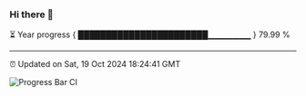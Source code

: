 ### Hi there 👋

⏳ Year progress { ███████████████████████▁▁▁▁▁▁▁ } 79.99 %

---

⏰ Updated on Sat, 19 Oct 2024 18:24:41 GMT

![Progress Bar CI](https://github.com/liununu/liununu/workflows/Progress%20Bar%20CI/badge.svg)
